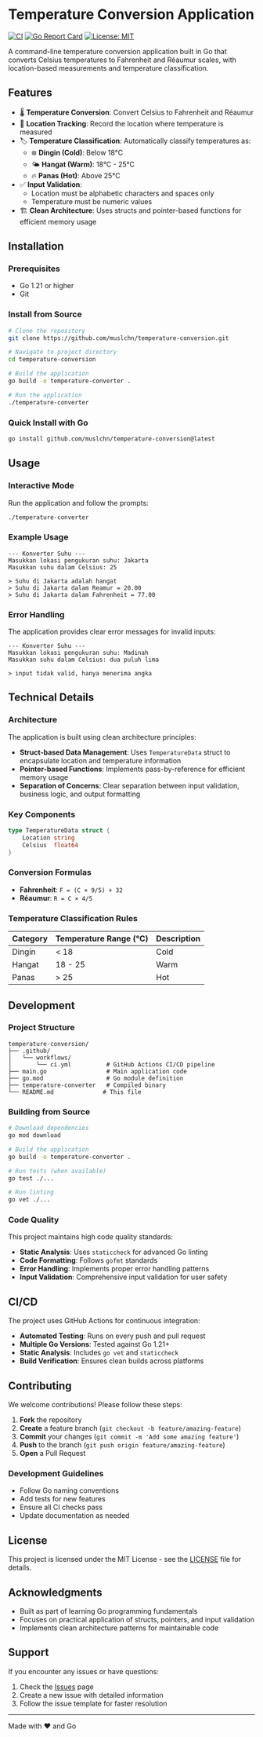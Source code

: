 # Temperature Conversion Application

[![CI][ci-badge]][ci-url]
[![Go Report Card][goreport-badge]][goreport-url]
[![License: MIT][license-badge]][license-url]

A command-line temperature conversion application built in Go that converts Celsius temperatures to Fahrenheit and
Réaumur scales, with location-based measurements and temperature classification.

## Features

- 🌡️ **Temperature Conversion**: Convert Celsius to Fahrenheit and Réaumur
- 📍 **Location Tracking**: Record the location where temperature is measured
- 🏷️ **Temperature Classification**: Automatically classify temperatures as:
  - ❄️ **Dingin (Cold)**: Below 18°C
  - 🌤️ **Hangat (Warm)**: 18°C - 25°C
  - 🔥 **Panas (Hot)**: Above 25°C
- ✅ **Input Validation**:
  - Location must be alphabetic characters and spaces only
  - Temperature must be numeric values
- 🏗️ **Clean Architecture**: Uses structs and pointer-based functions for efficient memory usage

## Installation

### Prerequisites

- Go 1.21 or higher
- Git

### Install from Source

```bash
# Clone the repository
git clone https://github.com/muslchn/temperature-conversion.git

# Navigate to project directory
cd temperature-conversion

# Build the application
go build -o temperature-converter .

# Run the application
./temperature-converter
```

### Quick Install with Go

```bash
go install github.com/muslchn/temperature-conversion@latest
```

## Usage

### Interactive Mode

Run the application and follow the prompts:

```bash
./temperature-converter
```

### Example Usage

```text
--- Konverter Suhu ---
Masukkan lokasi pengukuran suhu: Jakarta
Masukkan suhu dalam Celsius: 25

> Suhu di Jakarta adalah hangat
> Suhu di Jakarta dalam Reamur = 20.00
> Suhu di Jakarta dalam Fahrenheit = 77.00
```

### Error Handling

The application provides clear error messages for invalid inputs:

```text
--- Konverter Suhu ---
Masukkan lokasi pengukuran suhu: Madinah
Masukkan suhu dalam Celsius: dua puluh lima

> input tidak valid, hanya menerima angka
```

## Technical Details

### Architecture

The application is built using clean architecture principles:

- **Struct-based Data Management**: Uses `TemperatureData` struct to encapsulate location and temperature information
- **Pointer-based Functions**: Implements pass-by-reference for efficient memory usage
- **Separation of Concerns**: Clear separation between input validation, business logic, and output formatting

### Key Components

```go
type TemperatureData struct {
    Location string
    Celsius  float64
}
```

### Conversion Formulas

- **Fahrenheit**: `F = (C × 9/5) + 32`
- **Réaumur**: `R = C × 4/5`

### Temperature Classification Rules

| Category | Temperature Range (°C) | Description |
|----------|------------------------|-------------|
| Dingin   | < 18                   | Cold        |
| Hangat   | 18 - 25                | Warm        |
| Panas    | > 25                   | Hot         |

## Development

### Project Structure

```text
temperature-conversion/
├── .github/
│   └── workflows/
│       └── ci.yml          # GitHub Actions CI/CD pipeline
├── main.go                 # Main application code
├── go.mod                  # Go module definition
├── temperature-converter   # Compiled binary
└── README.md              # This file
```

### Building from Source

```bash
# Download dependencies
go mod download

# Build the application
go build -o temperature-converter .

# Run tests (when available)
go test ./...

# Run linting
go vet ./...
```

### Code Quality

This project maintains high code quality standards:

- **Static Analysis**: Uses `staticcheck` for advanced Go linting
- **Code Formatting**: Follows `gofmt` standards
- **Error Handling**: Implements proper error handling patterns
- **Input Validation**: Comprehensive input validation for user safety

## CI/CD

The project uses GitHub Actions for continuous integration:

- **Automated Testing**: Runs on every push and pull request
- **Multiple Go Versions**: Tested against Go 1.21+
- **Static Analysis**: Includes `go vet` and `staticcheck`
- **Build Verification**: Ensures clean builds across platforms

## Contributing

We welcome contributions! Please follow these steps:

1. **Fork** the repository
2. **Create** a feature branch (`git checkout -b feature/amazing-feature`)
3. **Commit** your changes (`git commit -m 'Add some amazing feature'`)
4. **Push** to the branch (`git push origin feature/amazing-feature`)
5. **Open** a Pull Request

### Development Guidelines

- Follow Go naming conventions
- Add tests for new features
- Ensure all CI checks pass
- Update documentation as needed

## License

This project is licensed under the MIT License - see the [LICENSE](LICENSE) file for details.

## Acknowledgments

- Built as part of learning Go programming fundamentals
- Focuses on practical application of structs, pointers, and input validation
- Implements clean architecture patterns for maintainable code

## Support

If you encounter any issues or have questions:

1. Check the [Issues](https://github.com/muslchn/temperature-conversion/issues) page
2. Create a new issue with detailed information
3. Follow the issue template for faster resolution

---

Made with ❤️ and Go

<!-- Reference Links -->
[ci-badge]: https://github.com/muslchn/temperature-conversion/actions/workflows/ci.yml/badge.svg
[ci-url]: https://github.com/muslchn/temperature-conversion/actions/workflows/ci.yml
[goreport-badge]: https://goreportcard.com/badge/github.com/muslchn/temperature-conversion
[goreport-url]: https://goreportcard.com/report/github.com/muslchn/temperature-conversion
[license-badge]: https://img.shields.io/badge/License-MIT-yellow.svg
[license-url]: https://opensource.org/licenses/MIT
